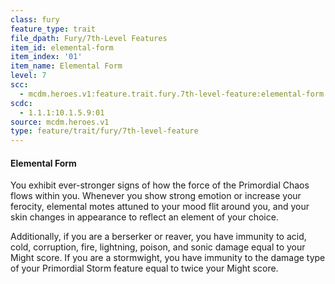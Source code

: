 ```yaml
---
class: fury
feature_type: trait
file_dpath: Fury/7th-Level Features
item_id: elemental-form
item_index: '01'
item_name: Elemental Form
level: 7
scc:
  - mcdm.heroes.v1:feature.trait.fury.7th-level-feature:elemental-form
scdc:
  - 1.1.1:10.1.5.9:01
source: mcdm.heroes.v1
type: feature/trait/fury/7th-level-feature
---
```


#### Elemental Form

You exhibit ever-stronger signs of how the force of the Primordial Chaos flows within you. Whenever you show strong emotion or increase your ferocity, elemental motes attuned to your mood flit around you, and your skin changes in appearance to reflect an element of your choice.

Additionally, if you are a berserker or reaver, you have immunity to acid, cold, corruption, fire, lightning, poison, and sonic damage equal to your Might score. If you are a stormwight, you have immunity to the damage type of your Primordial Storm feature equal to twice your Might score.

